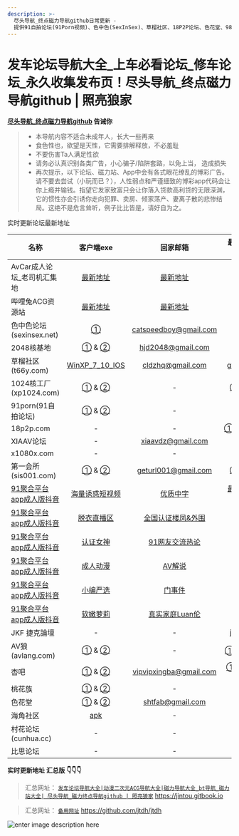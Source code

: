 ```yaml
---
description: >-
  尽头导航_终点磁力导航github日常更新 -
  提供91自拍论坛(91Porn视频)、色中色(SexInSex)、草榴社区、18P2P论坛、色花堂、98堂、1024核工厂、2048核基地、海角社区、100lu高清首发论坛、性吧(SEX8)、桃花族、村花论坛、AV狼(avlang、XIAAV论坛、JKforum(捷克論壇)、AV天空、比思论坛、痴漢俱樂部等论坛永久地址和它们的最新地址发布页。
---
```


# 发车论坛导航大全\_上车必看论坛\_修车论坛\_永久收集发布页！尽头导航\_终点磁力导航github | 照亮狼家
**[尽头导航_终点磁力导航github](https://jintou.gitbook.io/) 告诫你**

>  - 本导航内容不适合未成年人，长大一些再来
>   - 食色性也，欲望是天性，它需要排解释放，不必羞耻 
>   - 不要伤害Ta人满足性欲 
>   - 请务必认真识别各类广告，小心骗子/陷阱套路，以免上当， 造成损失
>   - 再次提示，以下论坛、磁力站、App中会有各式眼花缭乱的博彩广告。请不要去尝试（小玩而已？），人性弱点和严谨细致的博彩app代码会让你上瘾并输钱。指望它发家致富只会让你落入贷款高利贷的无限深渊，它的惯性亦会引诱你走向犯罪、卖房、倾家荡产、妻离子散的悲惨结局。这绝不是危言耸听，例子比比皆是，请好自为之。
>   
实时更新论坛最新地址 

| 名称                                                |                          客户端exe                           |                       回家邮箱                        |                        最新地址发布页                        |
| --------------------------------------------------- | :----------------------------------------------------------: | :---------------------------------------------------: | :----------------------------------------------------------: |
| AvCar成人论坛_老司机汇集地     | [最新地址](http://dd.ma/jCcKhLYB) | [最新地址](http://dd.ma/jCcKhLYB) | [最新地址](http://dd.ma/jCcKhLYB) |
| 哔哩兔ACG资源站                | [最新地址](http://dd.ma/v0F94YYC) | [最新地址](http://dd.ma/v0F94YYC) | [最新地址](http://dd.ma/v0F94YYC) |
| 色中色论坛(sexinsex.net)                            | [①](https://www.mediafire.com/file/03bf9sek6nk5tuv/%E8%89%B2%E4%B8%AD%E8%89%B2%E5%9C%B0%E5%9D%80%E5%8F%91%E5%B8%83%E5%99%A8.rar/file) | catspeedboy@gmail.com |               [①](http://174.127.195.66/bbs/)                |
| 2048核基地                                          | [①](https://github.com/jtdh/luntan/files/8078873/2048.zip) & [②](https://www.mediafire.com/file/c400441xvn6qglx/2048%E6%A0%B8%E5%9F%BA%E5%9C%B0%E5%8F%91%E5%B8%83%E5%99%A8.zip/file) |     hjd2048@gmail.com    |    [①](http://50qc.com:2048/) & [②](http://26t.net:2048/)    |
| 草榴社区(t66y.com)                                  | [WinXP_7_10_IOS](https://www.mediafire.com/file/wc2ggpxg4nxyhec/%E8%8D%89%E6%A6%B4%E5%8F%91%E5%B8%83%E5%99%A8.zip/file) |      cldzhq@gmail.com      |            [gfqzkep.com](http://www.gfqzkep.com/)            |
| 1024核工厂(xp1024.com)                              | [①](https://github.com/jtdh/luntan/files/8080733/1024.zip) & [②](https://www.mediafire.com/file/iqendjdz0cjra29/1024%E6%A0%B8%E5%B7%A5%E5%8E%82%E5%8F%91%E5%B8%83%E5%99%A8.zip/file) |                           -                           | [①](http://b11.hjfgczh733.rocks/bbs2.php) & [②](http://k11.csjbzcjnr.rocks/pw/)[③](http://b11.zbwymdcjsgg.rocks/pw/html_data/3/1711/846891.html) |
| 91porn(91自拍论坛)                                  | [①](https://github.com/jtdh/luntan/files/8090010/91app.zip) &  [②](https://www.mediafire.com/file/wbcq7s94xc6vc8n/91app.zip/file) |                           -                           |          [91home](https://www.ebay.com/usr/91home)           |
| 18p2p.com                                           |                              -                               |                           -                           | [①](http://www.18board.me/)[②](http://www.18p2p.me/)[③](http://www.18p2p.info/)[④]([http://www.18board.tv](http://www.18board.tv/) )[⑤](http://www.18board.net/) |
| XIAAV论坛                                           |                              -                               |                   xiaavdz@gmail.com                   |               [xavlt.com](https://xavlt.com/)                |
| x1080x.com                                          |                              -                               |                           -                           |               [c996.me](https://www.c996.me/)                |
| 第一会所(sis001.com)                                | [①](https://github.com/jtdh/luntan/files/8090016/sis001.zip) &  [②](https://www.mediafire.com/file/0fxrkeqr34tpd2q/sis001.zip/file) |                  geturl001@gmail.com                  | [①](http://23.225.172.95/) &  [②](http://154.84.5.235/)[③](https://gre.sislook.com/) |
| [91聚合平台app成人版抖音](https://v.hallo365.top/) |          [海量诱惑短视频](https://v.hallo365.top/)           |          [优质中字](https://v.hallo365.top/)          |         [最新国产大厂制片](https://v.hallo365.top/)          |
| [91聚合平台app成人版抖音](https://v.hallo365.top/) |            [脱衣直播区](https://v.hallo365.top/)             |     [全国认证楼凤&外围](https://v.hallo365.top/)      |             [空投女友](https://v.hallo365.top/)              |
| [91聚合平台app成人版抖音](https://v.hallo365.top/) |             [认证女神](https://v.hallo365.top/)              |       [91网友交流热论](https://v.hallo365.top/)       |             [同城交流](https://v.hallo365.top/)              |
| [91聚合平台app成人版抖音](https://v.hallo365.top/) |             [成人动漫](https://v.hallo365.top/)              |           [AV解说](https://v.hallo365.top/)           |             [经典三级](https://v.hallo365.top/)              |
| [91聚合平台app成人版抖音](https://v.hallo365.top/) |             [小编严选](https://v.hallo365.top/)              |           [门事件](https://v.hallo365.top/)           |             [情趣综艺](https://v.hallo365.top/)              |
| [91聚合平台app成人版抖音](https://v.hallo365.top/) |             [软嫩萝莉](https://v.hallo365.top/)              |       [真实家庭Luan伦](https://v.hallo365.top/)       |             [激情小说](https://v.hallo365.top/)              |
| JKF 捷克論壇                                        |                              -                               |                           -                           |           [jkforum.net](https://www.jkforum.net/)            |
| AV狼(avlang.com)                                    | [①](https://github.com/jtdh/luntan/files/8090014/avlang.zip) &  [②](https://www.mediafire.com/file/rfvh7xpelwby9af/avlang.zip/file) |                           -                           |       [①](http://www.avlang.xyz/dizhi.php) 答：avlang        |
| 杏吧                                                | [①](https://github.com/jtdh/luntan/files/8090019/default.zip) &  [②](https://www.mediafire.com/file/i1c5fclkx7z5eq7/%25E6%259D%258F%25E5%2590%25A7.zip/file) |                vipvipxingba@gmail.com                 | [①](https://xn--50-ff8ct7p.com/) [②](https://xn--86-ff8ct7p.com/) [③](https://xn--36-ff8ct7p.com/) [④](https://xn--26-ff8ct7p.com/) [⑤](https://xn--16-ff8ct7p.com/) |
| 桃花族                                              | [①](https://github.com/jtdh/luntan/files/8090018/dizhi.zip) &  [②](https://www.mediafire.com/file/vkktvxr0uyl1ocb/%25E6%25A1%2583%25E8%258A%25B1%25E6%2597%258Fdizhi.zip/file) |                           -                           |                  [①](http://taohuale3.com)                   |
| 色花堂                                              | [①](https://github.com/jtdh/luntan/files/8090012/98.zip) &  [②](https://www.mediafire.com/file/fdej02r13erql2r/98%25E5%25A0%2582%25E7%25BD%2591%25E5%259D%2580%25E5%258F%2591%25E5%25B8%2583%25E5%2599%25A8.zip/file) |      shtfab@gmail.com      |            [①](https://www.ebay.com/usr/98dizhi/)            |
| 海角社区                                            |       [apk](https://hj3a7.com/down/20211027173050.apk)       |                           -                           |                    [①](https://hjf9e.com)                    |
| 村花论坛(cunhua.cc)                                 |                              -                               |                           -                           | [①](https://www.xingba.pw) &  [②](https://www.cunhua.sbs//)  |
| 比思论坛                                            |                              -                               |                           -                           |           [caregirl](http://caregirl.net/302.html)           |


**实时更新地址 汇总版 👇👇👇**

> 汇总网址： [`发车论坛导航大全|动漫二次元ACG导航大全|磁力导航大全_bt导航_磁力站大全| 尽头导航_磁力终点导航github | 照亮狼家`](https://jintou.gitbook.io) https://jintou.gitbook.io

> 汇总网址： [`备用网址`](https://github.com/jtdh/jtdh/) https://github.com/jtdh/jtdh

![enter image description here](https://img68.pixhost.to/images/22/264638732\_91-app.jpg)
